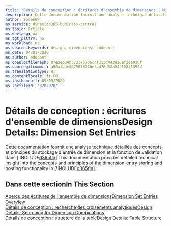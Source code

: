 ```yaml
---
title: "Détails de conception : écritures d'ensemble de dimensions | Microsoft Docs"
description: Cette documentation fournit une analyse technique détaillée des concepts et principes qui sont utilisés pour reconcevoir la fonction de stockage et de validation d'écritures de dimension.
author: SorenGP
ms.service: dynamics365-business-central
ms.topic: article
ms.devlang: na
ms.tgt_pltfrm: na
ms.workload: na
ms.search.keywords: design, dimensions, codeunit
ms.date: 04/01/2020
ms.author: edupont
ms.openlocfilehash: 07e2eb34b373375736ccf313d443d20ef3ea936f
ms.sourcegitcommit: a80afd4e5075018716efad76d82a54e158f1392d
ms.translationtype: HT
ms.contentlocale: fr-FR
ms.lasthandoff: 09/09/2020
ms.locfileid: "3787970"
---
```

# <a name="design-details-dimension-set-entries"></a><span data-ttu-id="6501e-103">Détails de conception : écritures d'ensemble de dimensions</span><span class="sxs-lookup"><span data-stu-id="6501e-103">Design Details: Dimension Set Entries</span></span>
<span data-ttu-id="6501e-104">Cette documentation fournit une analyse technique détaillée des concepts et principes du stockage d'entrée de dimension et la fonction de validation dans [!INCLUDE[d365fin](includes/d365fin_md.md)].</span><span class="sxs-lookup"><span data-stu-id="6501e-104">This documentation provides detailed technical insight into the concepts and principles of the dimension-entry storing and posting functionality in [!INCLUDE[d365fin](includes/d365fin_md.md)].</span></span>

## <a name="in-this-section"></a><span data-ttu-id="6501e-105">Dans cette section</span><span class="sxs-lookup"><span data-stu-id="6501e-105">In This Section</span></span>  
[<span data-ttu-id="6501e-106">Aperçu des écritures de l'ensemble de dimensions</span><span class="sxs-lookup"><span data-stu-id="6501e-106">Dimension Set Entries Overview</span></span>](design-details-dimension-set-entries-overview.md)  
[<span data-ttu-id="6501e-107">Détails de conception : recherche des croisements analytiques</span><span class="sxs-lookup"><span data-stu-id="6501e-107">Design Details: Searching for Dimension Combinations</span></span>](design-details-searching-for-dimension-combinations.md)  
[<span data-ttu-id="6501e-108">Détails de conception : structure de la table</span><span class="sxs-lookup"><span data-stu-id="6501e-108">Design Details: Table Structure</span></span>](design-details-table-structure.md)  
